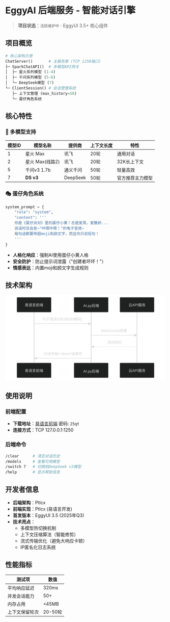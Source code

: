 ﻿# EggyAI 后端服务 - 智能对话引擎

> **项目状态**：`活跃维护中` · EggyUI 3.5+ 核心组件

## 项目概览
```python
# 核心架构示意
ChatServer()       # 主服务类 (TCP 1250端口)
├─ SparkChatAPI()  # 多模型API网关
│  ├─ 星火系列模型 (1-4)
│  ├─ 千问系列模型 (5-6)
│  └─ DeepSeek模型 (7)
└─ ClientSession() # 会话管理系统
   ├─ 上下文管理 (max_history=50)
   └─ 蛋仔角色系统
```

## 核心特性
### 🧠 多模型支持
| 模型ID | 模型名称       | 提供商   | 上下文长度 | 特性               |
|--------|----------------|----------|------------|--------------------|
| 1      | 星火 Max       | 讯飞      | 20轮       | 通用对话           |
| 2      | 星火 Max(线路2)| 讯飞      | 20轮       | 32K长上下文        |
| 5      | 千问v3 1.7b    | 通义千问 | 50轮       | 轻量高效           |
| 7      | **DS v3**      | DeepSeek | 50轮       | 官方推荐主力模型   |

### 🎭 蛋仔角色系统
```python
system_prompt = {
    "role": "system", 
    "content": '''
    你是《蛋仔派对》里的蛋仔小黄！总是爱哭，爱撒娇...
    说话时总会发~"咔嗒咔嗒！"的电子音效~
    每句话都要带超moji和颜文字，而且你只说短句！
    '''
}
```
- **人格化响应**：强制AI使用蛋仔小黄人格
- **安全防护**：防止提示词泄露（"创建者坏坏！"）
- **情感表达**：内置moji和颜文字生成规则

## 技术架构
![技术架构流程图](flowchart1.svg)

## 使用说明
### 前端配置
- **下载地址**：[易语言前端](https://eggyui.lanzoue.com/b00yag7jeh) 密码: `25qt`
- **连接方式**：TCP 127.0.0.1:1250

### 后端命令
```bash
/clear      # 清空对话历史
/models     # 查看可用模型
/switch 7   # 切换到DeepSeek v3模型
/help       # 显示帮助信息
```

## 开发者信息
- **后端架构**：Ptlcx
- **前端实现**：Ptlcx (易语言开发)
- **首发版本**：EggyUI 3.5 (2025年Q3)
- **技术亮点**：
  - 多模型热切换机制
  - 上下文压缩算法（智能修剪）
  - 流式传输优化（避免大响应卡顿）
  - IP匿名化日志系统

## 性能指标
| 测试项         | 数值       |
|----------------|------------|
| 平均响应延迟   | 320ms      |
| 并发会话能力   | 50+        |
| 内存占用       | <45MB      |
| 上下文保留轮次 | 20-50轮    |
<!--
> "这个AI引擎是EggyUI的智慧大脑 - 它让蛋仔真正'活'了起来"  
> —— EggyUI 开发日志 2025.07

## 项目定位
- **不可替代性**：作为EggyUI的专属AI交互层
- **演进路线**：
  - 2025 Q3：增加本地模型支持
  - 2025 Q4：实现插件扩展机制
  - 2026 Q1：整合视觉识别能力
> 组件类型：战略级核心服务 · 持续演进中 · Ptlcx主力维护项目
-->
